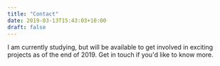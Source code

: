 ```yaml
---
title: "Contact"
date: 2019-03-13T15:43:03+10:00
draft: false
---
```


I am currently studying, but will be available to get involved in exciting projects as of the end of 2019.  Get in touch if you'd like to know more.